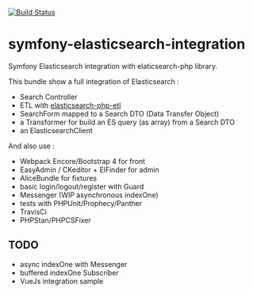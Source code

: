 [![Build Status](https://travis-ci.org/NicolasBadey/symfony-elasticsearch-integration.svg?branch=master)](https://travis-ci.org/NicolasBadey/symfony-elasticsearch-integration)

# symfony-elasticsearch-integration

Symfony Elasticsearch integration with elaticsearch-php library.

This bundle show a full integration of Elasticsearch :
- Search Controller
- ETL with [elasticsearch-php-etl](https://github.com/NicolasBadey/elasticsearch-php-etl)
- SearchForm mapped to a Search DTO (Data Transfer Object)
- a Transformer for build an ES query (as array) from a Search DTO
- an ElasticsearchClient
 
And also use :
- Webpack Encore/Bootstrap 4 for front
- EasyAdmin / CKeditor + ElFinder for admin
- AliceBundle for fixtures
- basic login/logout/register with Guard
- Messenger (WIP asynchronous indexOne)
- tests with PHPUnit/Prophecy/Panther
- TravisCi
- PHPStan/PHPCSFixer

## TODO
- async indexOne with Messenger
- buffered indexOne Subscriber
- VueJs integration sample